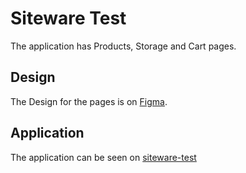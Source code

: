 # Siteware Test

The application has Products, Storage and Cart pages.

## Design

The Design for the pages is on [Figma](https://www.figma.com/file/dOOJkXFRogQZhmWTY4eDik/Siteware-Test?node-id=0%3A1).


## Application

The application can be seen on [siteware-test](https://sitewarelojatest.azurewebsites.net/)
